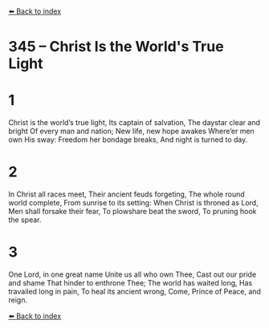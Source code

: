 [⬅️ Back to index](../README.md)

# 345 – Christ Is the World's True Light


# 1
Christ is the world’s true light,
Its captain of salvation,
The daystar clear and bright
Of every man and nation;
New life, new hope awakes
Where’er men own His sway:
Freedom her bondage breaks,
And night is turned to day.

# 2
In Christ all races meet,
Their ancient feuds forgeting,
The whole round world complete,
From sunrise to its setting:
When Christ is throned as Lord,
Men shall forsake their fear,
To plowshare beat the sword,
To pruning hook the spear.

# 3
One Lord, in one great name
Unite us all who own Thee,
Cast out our pride and shame
That hinder to enthrone Thee;
The world has waited long,
Has travailed long in pain,
To heal its ancient wrong,
Come, Prince of Peace, and reign.

[⬅️ Back to index](../README.md)
